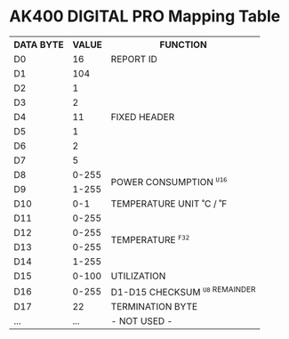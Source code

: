 # AK400 DIGITAL PRO Mapping Table
<table>
    <tr>
        <th>DATA BYTE</th>
        <th>VALUE</th>
        <th>FUNCTION</th>
    </tr>
    <tr>
        <td>D0</td>
        <td>16</td>
        <td>REPORT ID</td>
    </tr>
    <tr>
        <td>D1</td>
        <td>104</td>
        <td rowspan="7">FIXED HEADER</td>
    </tr>
    <tr>
        <td>D2</td>
        <td>1</td>
    </tr>
    <tr>
        <td>D3</td>
        <td>2</td>
    </tr>
    <tr>
        <td>D4</td>
        <td>11</td>
    </tr>
    <tr>
        <td>D5</td>
        <td>1</td>
    </tr>
    <tr>
        <td>D6</td>
        <td>2</td>
    </tr>
    <tr>
        <td>D7</td>
        <td>5</td>
    </tr>
    <tr>
        <td>D8</td>
        <td>0-255</td>
        <td rowspan="2">POWER CONSUMPTION <sup><code>U16</code></sup></td>
    </tr>
    <tr>
        <td>D9</td>
        <td>1-255</td>
    </tr>
    <tr>
        <td>D10</td>
        <td>0-1</td>
        <td>TEMPERATURE UNIT ˚C / ˚F</td>
    </tr>
    <tr>
        <td>D11</td>
        <td>0-255</td>
        <td rowspan="4">TEMPERATURE <sup><code>F32</code></sup></td>
    </tr>
    <tr>
        <td>D12</td>
        <td>0-255</td>
    </tr>
    <tr>
        <td>D13</td>
        <td>0-255</td>
    </tr>
    <tr>
        <td>D14</td>
        <td>1-255</td>
    </tr>
    <tr>
        <td>D15</td>
        <td>0-100</td>
        <td>UTILIZATION</td>
    </tr>
    <tr>
        <td>D16</td>
        <td>0-255</td>
        <td>D1-D15 CHECKSUM <sup><code>U8</code> REMAINDER</sup></td>
    </tr>
    <tr>
        <td>D17</td>
        <td>22</td>
        <td>TERMINATION BYTE</td>
    </tr>
    <tr>
        <td>...</td>
        <td>...</td>
        <td>- NOT USED -</td>
    </tr>
</table>
